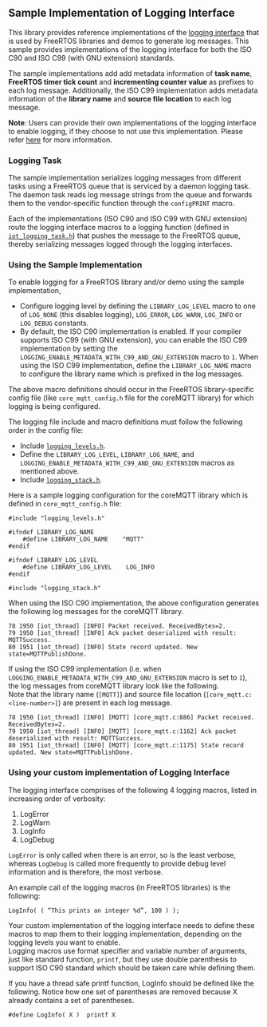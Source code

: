 ## Sample Implementation of Logging Interface

This library provides reference implementations of the [logging interface](#using-your-custom-implementation-of-logging-interface) that is used by FreeRTOS libraries and demos to generate log messages. This sample provides
implementations of the logging interface for both the ISO C90 and ISO C99 (with GNU extension) standards.

The sample implementations add add metadata information of **task name**, **FreeRTOS timer tick count** and **incrementing counter value** as prefixes to each log message. Additionally, the ISO C99 implementation adds metadata information of the **library name** and **source file location** to each log message.

**Note**: Users can provide their own implementations of the logging interface to enable logging, if they choose to not use this implementation. Please refer [here](#using-your-custom-implementation-of-logging-interface) for more information.

### Logging Task 
The sample implementation serializes logging messages from different tasks using a FreeRTOS queue that is serviced by a daemon logging task. The daemon task reads log message strings from the queue and forwards them to the vendor-specific function through the `configPRINT` macro.

Each of the implementations (ISO C90 and ISO C99 with GNU extension) route the logging interface macros to a logging function (defined in [`iot_logging_task.h`](./include/iot_logging_task.h)) that pushes the message to the FreeRTOS queue, thereby serializing messages logged through the logging interfaces.

### Using the Sample Implementation

To enable logging for a FreeRTOS library and/or demo using the sample implementation, 
* Configure logging level by defining the `LIBRARY_LOG_LEVEL` macro to one of `LOG_NONE` (this disables logging), `LOG_ERROR`, `LOG_WARN`, `LOG_INFO` or `LOG_DEBUG` constants. 
* By default, the ISO C90 implementation is enabled. If your compiler supports ISO C99 (with GNU extension), you can enable the ISO C99 implementation by setting the `LOGGING_ENABLE_METADATA_WITH_C99_AND_GNU_EXTENSION` macro to `1`. When using the ISO C99 implementation, define the `LIBRARY_LOG_NAME` macro to configure the library name which is prefixed in
the log messages.

The above macro definitions should occur in the FreeRTOS library-specific config file (like `core_mqtt_config.h` file for the coreMQTT library) for which logging is being configured. 

The logging file include and macro definitions must follow the following order in the config file:
* Include [`logging_levels.h`](./include/logging_levels.h).
* Define the `LIBRARY_LOG_LEVEL`, `LIBRARY_LOG_NAME`, and `LOGGING_ENABLE_METADATA_WITH_C99_AND_GNU_EXTENSION` macros as mentioned above.
* Include [`logging_stack.h`](./include/logging_stack.h).

Here is a sample logging configuration for the coreMQTT library which is defined in
`core_mqtt_config.h` file:

```
#include "logging_levels.h"

#ifndef LIBRARY_LOG_NAME
    #define LIBRARY_LOG_NAME    "MQTT"
#endif

#ifndef LIBRARY_LOG_LEVEL
    #define LIBRARY_LOG_LEVEL    LOG_INFO
#endif

#include "logging_stack.h"
```

When using the ISO C90 implementation, the above configuration generates the following log messages for the coreMQTT library. 

```
78 1950 [iot_thread] [INFO] Packet received. ReceivedBytes=2.
79 1950 [iot_thread] [INFO] Ack packet deserialized with result: MQTTSuccess.
80 1951 [iot_thread] [INFO] State record updated. New state=MQTTPublishDone.
```

If using the ISO C99 implementation (i.e. when `LOGGING_ENABLE_METADATA_WITH_C99_AND_GNU_EXTENSION` macro is set to `1`), the log messages from coreMQTT library look like the following.  
Note that the library name (`[MQTT]`) and source file location (`[core_mqtt.c:<line-number>]`)
are present in each log message.

```
78 1950 [iot_thread] [INFO] [MQTT] [core_mqtt.c:886] Packet received. ReceivedBytes=2.
79 1950 [iot_thread] [INFO] [MQTT] [core_mqtt.c:1162] Ack packet deserialized with result: MQTTSuccess.
80 1951 [iot_thread] [INFO] [MQTT] [core_mqtt.c:1175] State record updated. New state=MQTTPublishDone.
```

### Using your custom implementation of Logging Interface
The logging interface comprises of the following 4 logging macros, listed in increasing order of verbosity:

1. LogError
2. LogWarn
3. LogInfo
4. LogDebug

`LogError` is only called when there is an error, so is the least verbose, whereas `LogDebug` is called more frequently to provide debug level information and is therefore, the most verbose.

An example call of the logging macros (in FreeRTOS libraries) is the following:

```
LogInfo( ( “This prints an integer %d”, 100 ) );
```

Your custom implementation of the logging interface needs to define these macros to
map them to their logging implementation, depending on the logging levels you want to enable.  
Logging macros use format specifier and variable number of arguments, just like standard function, `printf`, but they use double parenthesis to support ISO C90 standard which should be taken care while defining them.

If you have a thread safe printf function, LogInfo should be defined like
the following. Notice how one set of parentheses are removed because X
already contains a set of parentheses.

```
#define LogInfo( X )  printf X
```
